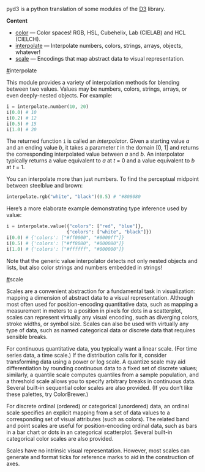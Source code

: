 pyd3 is a python translation of some modules of the [D3](https://github.com/d3)
library.

**Content**

  * [color]()   — Color spaces! RGB, HSL, Cubehelix, Lab (CIELAB) and HCL (CIELCH).
  * [interpolate](#interpolate) — Interpolate numbers, colors, strings, arrays, objects, whatever!
  * [scale](#scale) — Encodings that map abstract data to visual representation.


<a name="interpolate" href="#interpolate">#</a>interpolate

This module provides a variety of interpolation methods for blending between
two values. Values may be numbers, colors, strings, arrays, or even
deeply-nested objects. For example:

```python
i = interpolate.number(10, 20)
i(0.0) # 10
i(0.2) # 12
i(0.5) # 15
i(1.0) # 20
```

The returned function `i` is called an *interpolator*. Given a starting value
*a* and an ending value *b*, it takes a parameter *t* in the domain [0, 1] and
returns the corresponding interpolated value between *a* and *b*. An
interpolator typically returns a value equivalent to *a* at *t* = 0 and a value
equivalent to *b* at *t* = 1.

You can interpolate more than just numbers. To find the perceptual midpoint
between steelblue and brown:

```python
interpolate.rgb("white", "black")(0.5) # "#808080
```

Here’s a more elaborate example demonstrating type inference used by value:

```python
i = interpolate.value({"colors": ["red", "blue"]},
                      {"colors": ["white", "black"]})
i(0.0) # {'colors': ["#ff0000", "#0000ff"]}
i(0.5) # {'colors': ["#ff8080", "#000080"]}
i(1.0) # {'colors': ["#ffffff", "#000000"]}
```

Note that the generic value interpolator detects not only nested objects and
lists, but also color strings and numbers embedded in strings!


<a name="scale" href="#scale">#</a>scale

Scales are a convenient abstraction for a fundamental task in
visualization: mapping a dimension of abstract data to a visual
representation. Although most often used for position-encoding quantitative
data, such as mapping a measurement in meters to a position in pixels for dots
in a scatterplot, scales can represent virtually any visual encoding, such as
diverging colors, stroke widths, or symbol size. Scales can also be used with
virtually any type of data, such as named categorical data or discrete data
that requires sensible breaks.

For continuous quantitative data, you typically want a linear scale. (For time
series data, a time scale.) If the distribution calls for it, consider
transforming data using a power or log scale. A quantize scale may aid
differentiation by rounding continuous data to a fixed set of discrete values;
similarly, a quantile scale computes quantiles from a sample population, and a
threshold scale allows you to specify arbitrary breaks in continuous
data. Several built-in sequential color scales are also provided. (If you don’t
like these palettes, try ColorBrewer.)

For discrete ordinal (ordered) or categorical (unordered) data, an ordinal
scale specifies an explicit mapping from a set of data values to a
corresponding set of visual attributes (such as colors). The related band and
point scales are useful for position-encoding ordinal data, such as bars in a
bar chart or dots in an categorical scatterplot. Several built-in categorical
color scales are also provided.

Scales have no intrinsic visual representation. However, most scales can
generate and format ticks for reference marks to aid in the construction of
axes.
